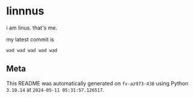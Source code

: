 # linnnus

i am linus. that's me.

my latest commit is

```
wad wad wad wad wad
```

## Meta

This README was automatically generated on `fv-az973-438` using Python
`3.10.14` at `2024-05-11 05:31:57.126517`.
